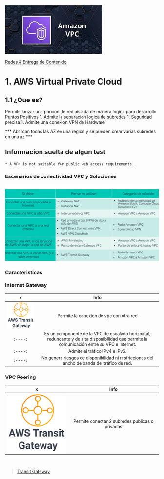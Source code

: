 ![VPC](../../00_assets/Redes%20&%20Entrega%20de%20contenidos/vpc-logo.jpeg)

[Redes & Entrega de Contenido](../../4-Redes_y_entrega_de_Contenido/)

# 1. AWS Virtual Private Cloud

## 1.1 ¿Que es?

Permite lanzar una porcion de red aislada de manera logica para desarrollo
Puntos Positivos
    1. Admite la separacion logica de subredes
    1. Seguridad precisa
    1. Admite una conexion VPN de Hardware

*** Abarcan todas las AZ en una region y se pueden crear varias subredes en una az ***

## Informacion suelta de algun test

    * A VPN is not suitable for public web access requirements.

### Escenarios de conectividad VPC y Soluciones

![Escenarios de conectividad](../../00_assets/Redes%20&%20Entrega%20de%20contenidos/Escenarios-vpc.png)

### Caracteristicas

### Internet Gateway

| x | Info |
|:-----:|:-----:|
| ![Internet Gateway](../../00_assets/Redes%20&%20Entrega%20de%20contenidos/transitgateway-logo.png) | Permite la conexion de vpc con otra red |
|:----:| Es un componente de la VPC de escalado horizontal, redundante y de alta disponibilidad que permite la comunicación entre su VPC e internet. |
|:----:| Admite el tráfico IPv4 e IPv6. |
|:----:| No genera riesgos de disponibilidad ni restricciones del ancho de banda del tráfico de red. |



### VPC Peering

| x | Info |
|:-----:|:-----:|
| ![VPC Peering](../../00_assets/Redes%20&%20Entrega%20de%20contenidos/transitgateway-logo.png) | Permite conectar 2 subredes publicas o privadas |

<br/>

> [Transit Gateway](./transitGateway.md)

<br/>
